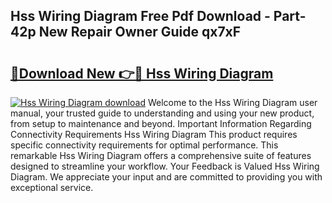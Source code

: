 ## Hss Wiring Diagram Free Pdf Download - Part-42p New Repair Owner Guide qx7xF

# <h2><a href="http://dfo6d9k.blite.top/?on=Hss+Wiring+Diagram">🔗Download New 👉🔴 Hss Wiring Diagram</a></h2>

[![Hss Wiring Diagram download](https://i.imgur.com/lujVjoI.png)](http://dfo6d9k.blite.top/?on=Hss+Wiring+Diagram)
Welcome to the Hss Wiring Diagram user manual, your trusted guide to understanding and using your new product, from setup to maintenance and beyond. Important Information Regarding Connectivity Requirements Hss Wiring Diagram This product requires specific connectivity requirements for optimal performance. This remarkable Hss Wiring Diagram offers a comprehensive suite of features designed to streamline your workflow. Your Feedback is Valued Hss Wiring Diagram. We appreciate your input and are committed to providing you with exceptional service.
